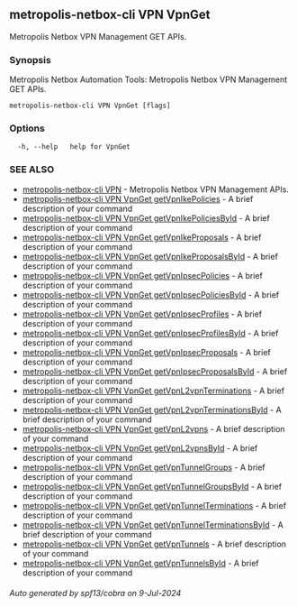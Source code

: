 ## metropolis-netbox-cli VPN VpnGet

Metropolis Netbox VPN Management GET APIs.

### Synopsis


Metropolis Netbox Automation Tools:
  Metropolis Netbox VPN Management GET APIs.

```
metropolis-netbox-cli VPN VpnGet [flags]
```

### Options

```
  -h, --help   help for VpnGet
```

### SEE ALSO

* [metropolis-netbox-cli VPN]()	 - Metropolis Netbox VPN Management APIs.
* [metropolis-netbox-cli VPN VpnGet getVpnIkePolicies]()	 - A brief description of your command
* [metropolis-netbox-cli VPN VpnGet getVpnIkePoliciesById]()	 - A brief description of your command
* [metropolis-netbox-cli VPN VpnGet getVpnIkeProposals]()	 - A brief description of your command
* [metropolis-netbox-cli VPN VpnGet getVpnIkeProposalsById]()	 - A brief description of your command
* [metropolis-netbox-cli VPN VpnGet getVpnIpsecPolicies]()	 - A brief description of your command
* [metropolis-netbox-cli VPN VpnGet getVpnIpsecPoliciesById]()	 - A brief description of your command
* [metropolis-netbox-cli VPN VpnGet getVpnIpsecProfiles]()	 - A brief description of your command
* [metropolis-netbox-cli VPN VpnGet getVpnIpsecProfilesById]()	 - A brief description of your command
* [metropolis-netbox-cli VPN VpnGet getVpnIpsecProposals]()	 - A brief description of your command
* [metropolis-netbox-cli VPN VpnGet getVpnIpsecProposalsById]()	 - A brief description of your command
* [metropolis-netbox-cli VPN VpnGet getVpnL2vpnTerminations]()	 - A brief description of your command
* [metropolis-netbox-cli VPN VpnGet getVpnL2vpnTerminationsById]()	 - A brief description of your command
* [metropolis-netbox-cli VPN VpnGet getVpnL2vpns]()	 - A brief description of your command
* [metropolis-netbox-cli VPN VpnGet getVpnL2vpnsById]()	 - A brief description of your command
* [metropolis-netbox-cli VPN VpnGet getVpnTunnelGroups]()	 - A brief description of your command
* [metropolis-netbox-cli VPN VpnGet getVpnTunnelGroupsById]()	 - A brief description of your command
* [metropolis-netbox-cli VPN VpnGet getVpnTunnelTerminations]()	 - A brief description of your command
* [metropolis-netbox-cli VPN VpnGet getVpnTunnelTerminationsById]()	 - A brief description of your command
* [metropolis-netbox-cli VPN VpnGet getVpnTunnels]()	 - A brief description of your command
* [metropolis-netbox-cli VPN VpnGet getVpnTunnelsById]()	 - A brief description of your command

###### Auto generated by spf13/cobra on 9-Jul-2024
